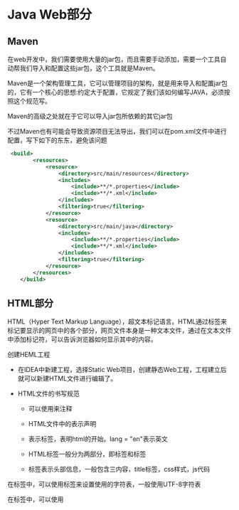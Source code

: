 # Java Web部分

## Maven

在web开发中，我们需要使用大量的jar包，而且需要手动添加，需要一个工具自动帮我们导入和配置这些jar包，这个工具就是Maven。

Maven是一个架构管理工具，它可以管理项目的架构，就是用来导入和配置jar包的，它有一个核心的思想:约定大于配置，它规定了我们该如何编写JAVA，必须按照这个规范写。

Maven的高级之处就在于它可以导入jar包所依赖的其它jar包

不过Maven也有可能会导致资源项目无法导出，我们可以在pom.xml文件中进行配置，写下如下的东东，避免该问题

 

```xml
 <build>
        <resources>
            <resource>
                <directory>src/main/resources</directory>
                <includes>
                    <include>**/*.properties</include>
                    <include>**/*.xml</include>
                </includes>
                <filtering>true</filtering>
            </resource>
            <resource>
                <directory>src/main/java</directory>
                <includes>
                    <include>**/*.properties</include>
                    <include>**/*.xml</include>
                </includes>
                <filtering>true</filtering>
            </resource>
        </resources>
    </build>
```



## HTML部分

HTML（Hyper Text Markup Language），超文本标记语言。HTML通过标签来标记要显示的网页中的各个部分，网页文件本身是一种文本文件，通过在文本文件中添加标记符，可以告诉浏览器如何显示其中的内容。

创建HEML工程

* 在IDEA中新建工程，选择Static Web项目，创建静态Web工程，工程建立后就可以新建HTML文件进行编辑了。

* HTML文件的书写规范

  * 可以使用<!--注释内容-->来注释

  * HTML文件中的<!DOCTYPE html>表示声明

  * <html lang = "en">表示标签，表明html的开始。lang = "en"表示英文

  * HTML标签一般分为两部分，即<head>标签和<body>标签

  * <head>标签表示头部信息，一般包含三内容，title标签，css样式，js代码

在<head>标签中，可以使用<meta charset>标签来设置使用的字符表，一般使用UTF-8字符表

在<head>标签中，可以使用<title>标签设置标题

```HTML
<html>                      表示html页面的开始
    <head>                  头信息
        <title>标题</title>  标题
    </head>              
    <body>                  页面主题内容的开始
        页面主题内容
    </body>
</html>                      整个html页面的结束
```

* HTML的标签

  * 标签格式：<标签名>封装的数据</标签名>

  * 标签明大小写不敏感

  * 标签拥有自己的属性，分为基本属性和事件属性

    * 基本属性可以控制基本的样式效果
    * 事件属性可以设置事件响应

  * 标签又分为单标签和双标签，单标签的格式：<标签名   />

    ​                                                    双标签的格式：<标签名>封装的数据</标签名>

  * 标签的语法

    * 标签不可以交叉嵌套，要有始有终。
    * 标签必须正确关闭，即要有结束标签。
    * 属性必须要有值，属性值必须加引号
    * 注释不可以嵌套

  * 常用的标签（HTML的文档库：https://www.w3school.com.cn/tags/index.asp）

    * <fout>，该标签可设置文本的字体，字体尺寸，字体颜色，其可选的属性有三种
      * color，该属性可以设置颜色，属性值可以是颜色名称或者rgb值
      * face，该属性可以设置字体，属性值为字体名称
      * size，该属性可以设置字体大小，属性值为1-7

  例：

  ```HTML
  <fout color = "red" face = "宋体" size = "7">字体</fout>
  可以将"字体"两字设置成大小为7，字体为宋体的红色字符
  ```

  * 特殊字符："<"字符的代码为  &lt

    ​                    ">"字符的代码为  &gt

    ​                    空格（在html中连续的空格会被裁掉只剩一个）的代码为   &nbsp

  * 标题标签：如<h1></h1>，1表示标题的优先级，1表示最高级，数字越大优先级越低，标题只有标题1到标题6，6以上的无法识别

    * 标签的属性
      * align，该属性可以设置对齐，其属性值可以是left,right,center，表示左右中对齐

  * 超链接标签：<a></a>

    * 超链接属性
      * href，该属性可以设置超链接对应的地址，值是要跳转的地址
      * target，该属性可以设置目标跳转，其值为 _self  或 _blank, 或者其它HTML界面的名称和iframe窗口的名称，_self表示从新窗口打开连接， _blank表示从当前窗口打开连接
    
  * 无序列表：<ul></ul>

    * 其中的内容用<li></li>标签指定
    * 可用type属性修改列表项前面的符号，值可设为none表示没有符号

  * img标签：可在HTML页面上显示图片，<img></img>

    * 可用src属性指定要显示图片的路径，路径又有 相对路径和绝对路径

      * 相对路径

        * .   表示当前文件所在目录
        * ..  表示当前文件所在的上一级目录

        * 文件名    也可也写作 ./文件名./     表示当前文件所在目录的文件

      * 绝对路径：http://ip:port/工程名/资源路径

    * 可用width属性设置图片宽度，属性值为具体数值

    * 可用hight属性设置图片高度，属性值为具体数值

    * 可用border属性设置图片边框，属性值为具体数值

    * 可用alt属性设置当指定路径找不到时，用来代替显示的内容，属性值为字符串

  * 表格标签：table

    * 可用longer,width,hight三个属性来指定表格长宽高
    * 可用cellspacing属性来设置单元格间距，其属性值为具体数值

    * 行用<tr></tr>标签指定，其中是单元格
    * 表头用<th></th>标签指定

    * 单元格用<td></td>标签指定，其中是单元格内容

  * 跨行跨列表格：

    * 可用colspan属性设置跨行，值为具体数值
    * 可用rowspan属性设置跨列，值为具体数值

  * 内嵌窗口标签：iframe

    * iframe标签可和a标签一起使用，可将想打开的HTML界面打开到iframe窗口中，其使用方法如下：
      * 在iframe标签中使用name属性定义名称
      * 在a标签的target属性中设置iframe的name的值

  * 表单标签：<form></form>,这是用来收集用户数据并发送到服务器的东东

    * 其中可用<input/>标签设置输入框，
      * 可使用其type属性设置输入框的类型，属性值为类型名称
    * 可用<select></select>标签设置下拉列表框
    * 可用<textarea></textarea>标签设置多行文本输入框
    * 一般表单是与表格一起用的

  * 表单提交

    * 在form标签中设置action属性可用设置提交表单的服务器地址
    * 在form标签中设置method设置表单提交的方式，其属性值为get或者post
      * get请求的特点：
        * 浏览器地址栏的内容是：action属性[+分隔符+请求参数]
        * 安全性低，会把信息显示在请求参数上
        * 有数据长度的限制
      * post请求的特点：
        * 浏览器地址栏的内容只有action的属性值
        * 比get安全
        * 理论上没有数据长度的限制
    * 表单无法正确提交给服务器的时候的三种情况
      * 表单项没有name属性，请求参数会缺少对应的表单项，故想要发送完整的表单，每个表单项都要设置name属性
      * 单选，复选和下拉列表标签中要写上value属性和option属性
      * 表单项要写在提交项的form标签中

  * 其它标签：<div></div>，<span></span>,<p></p>

    * div标签默认占一行,span标签的长度与内容相同，p标签的上方或下方会空出一行


## CSS部分

CSS是层叠样式表单，是用于增强控制网页样式并允许将样式信息与网页内容分离的一种标记性语言

* CSS的语法规则：               选择器{属性:属性值；}
  * 选择器：浏览器根据选择器决定受CSS样式影响的HTML标签
  * 属性：要改名的样式名，并且每个属性都有一个值，属性和值用冒号分隔，并由大括号包围，这样就组成了一个完整的样式声明
  * 多个声明：若要定义不止一个声明，则需要用分号将每个声明分开，最后一条声明可不加分号，不过还是推荐加上分号，一般一行只描述一个属性
  * CSS的注释：/* 注释内容 */
* CSS与HTML的结合方式
  * 在标签的style属性中设置“key:value value"，即“属性:键值对”来修改标签样式
    * 该方法在标签多的时候代码量会变得非常庞大
    * 可读性差
    * 代码多重复用
  * 在head标签中，使用style标签来定义需要的CSS样式，选择type属性的属性值为”text/css“就可用定义CSS样式了
    * 只能在同一页面内复用代码
    * 维护不方便，不能同时更改大量页面
  * 将CSS样式单独做为一个文件，给需要用的页面引用CSS文件
    * 在HTML文件中可使用<link/>标签来引用CSS文件，在其中用<href>标签来引用需要的CSS文件
  * 标签名选择器：标签名{属性:属性值}
    * 标签名选择器可决定哪些标签被动的使用这些样式
  * id选择器：#id 属性值{属性:属性值}
    * 该选择器可同通过id属性选择性的去使用样式
  * 类选择器：.class 属性值{属性:属性值}
    * 该选择器可通过calss属性有效的选择性的去使用样式
  * 组合选择器：选择器1，选择器2，......，选择器n{属性:属性值}
    * 该选择器可用让多个选择器共用一套CSS样式
  * 常用的样式属性
    * 字体颜色：color，值可以是rgb值，颜色值，颜色名称
    * 宽度，高度：width，highth，值为具体数值
    * 边框：”border，属性值为线宽值，类型，颜色
    * 背景：background
      * background-color可设置背景颜色，值为颜色
    * 字体大小：font-size，值为具体值
    * margin：对齐
      * margin-left，magrin-right：外边框，值设为auto
    * 文本位置：text-align，值为位置，如center
    * 超链接去下划线：text-decoration，值设为none可去下划线
    * 表格边框细线合并：border-collapse，值设为collapse可合并边框
    * 列表去除修饰：list-style，值设为none可去除列表修饰

## Java Script部分

java script语言是为了完成页面的数据验证，它运行在客户端，需要运行浏览器来解析执行，相较于JAVA，JS是弱类型（变量类型可变），而JAVA是强类型（变量类型不可变），Java Script常用olert()方法来弹窗输出

Java Script的特点：

* 交互性（能够完成信息的动态交互）

* 安全性（不允许直接访问本地存储）

* 跨平台（能够解析js的浏览器都可以允许js代码，与平台无关）

  

  

  Java Script和HTML的结合方式

* 在head标签中，或者body标签中，使用script标签来书写Java Script代码

* 使用script标签引入单独的Java Script文件，scr属性可用用来引入js文件



​       Java Script语言

* 变量

  * js的变量类型
    * 数值类型
    * 字符串类型
    * 对象类型
    * 布尔类型
    * 函数类型
  * js中特殊的值
    * undefined：未定义，即js变量未赋值时的默认值
    * null：空值
    * NAN：非数字，非数值，即Not A Number
  * js定义变量的格式：var 变量名 = 变量值；

* 运算符

  * 运算符基本等同于JAVA

  * 等于：== ，字面值的比较

  * 全等：===，字面值，数据类型的比较。

  * 逻辑运算基本等同于JAVA
    * 与运算：&&
    * 或运算：||
    * 非运算：！
    
  * 在js中，所有的变量都可以作为布尔类型的变量来用，其中：0，null，undefined，“”，都认为是false

  * 逻辑运算中的特殊情况：
    * 与运算：
      * 当表达式全为真的时候，返回最后一个表达式的值
      * 当表达式中有一个为假的时候，返回第一个为假的表达式的值
    * 或运算：
      * 当表达式全为假的时候，返回最后一个表达式的值
      * 只要表达式中有一个为真的表达式，就会返回第一个为真的表达式
    * 与运算和或运算有短路效应
      * 当与运算和或运算有结果后，后面的表达式就不再执行了
    
  * 数组
    * 定义格式
      * var 数组名[] = []；空数组
      * var 数组名[] = [.....];   定义数组同时赋值元素，里面可以是数值，字符串等
      * js中的数组，只要通过数组下标赋值，数组就会进行扩容
    
  * 函数

    * 定义函数
      * 使用function关键字来定义函数：function 函数名(参数){方法体}
        * 参数不使用任何类型符修饰，直接写参数名
      * var 函数名 = function(参数){方法体}
    * js中的方法重载会覆盖掉前面的定义，故js中不能做方法重载操作

    * 函数的arguments隐形参数(只在function函数内)
      * 在function函数中不用定义，却可以直接用来获取所有参数变量，该隐形参数类似于Java中的可变参数(public void fun(Object ... args)),可变参数是一个数组，操作类似于数组
    * 自定义对象
      * Object自定义对象：
        * var 对象名 = new Object();   对象实例(空对象)
        * 对象名.属性名 = 值；  定义属性
        * 对象名.函数名 = function();   定义函数
        * 调用自定义对象：自定义的对象名.属性(或函数名())
      * var 对象名 = {   属性名 1：值，属性名2：值，函数名：function(参数){方法体}  }
        * 多个属性和函数之间要用逗号隔开，最后一个函数或属性不用带逗号。

  * js中的事件

    事件是输入设备与页面进行交互的响应

    * 常见的事件：

      * onload：加载完成事件，即页面加载完成后，常用于做页面js代码初始化操作
      * onclick：单击事件，即按钮的单击响应操作
      * onblur：失去焦点事件，即输入框失去焦点后验证其输入内容是否合法
      * onchange：内容改变事件，即下拉列表和输入框内容发生改变之后的响应
      * onsubmit：表单提交事件，即表单提交前，验证表单项内容是否合法

    * 事件注册：

      事件的注册就是告诉浏览器当事件响应后要执行的操作

      * 静态注册：通过HTML标签多事件属性直接赋予事件响应的代码
      * 动态注册：先通过js代码获取标签的dom对象.事件名 = function(){}这种形式赋予事件响应的代码，其方法：
        * 获取标签对象
        * 使用标签对象.事件名 = function(){响应代码}添加响应代码

    * onload事件：

      * 静态注册：在body标签内使用onload属性，其值就是响应操作代码或者前面写好的js代码的方法
      * 动态注册：使用window.onload = function(){响应代码}来指定响应代码

    * onclick事件：

      一般使用于按钮

      * 静态注册：在需要使用onclick的标签中使用onclick属性，其值就为相应操作代码或者前面写好的js代码的方法
      * 动态注册：
        * 使用window.onload = function(){var 对象名 = document.getElementById(”标签id“)}通过标签id获取标签
        * 然后通过对象名.onclick = function(){响应代码}来指定单击响应代码

    * onblur事件：

      一般用于输入框，该方法测试时可用console对象的log()方法在浏览器的控制台进行输出，便于测试

      * 静态注册：在需要使用onblur的标签中使用onblur属性，其值为响应操作代码或者前面写好的js代码的方法
      * 动态注册：
        * 使用window.onload = function(){通过id获取标签，方法同onclick事件}
        * 通过对象名.onblur = function(){响应代码}来指定响应操作

    * onchange事件：

      一般用于下拉列表和输入框

      * 静态注册：同上面的事件
      * 动态注册：同上面的事件

    * onsubmit事件：

      用于表单提交前的检测操作，如果表单项有不合法项会阻止表单提交（return值为ture表单才能提交）

      * 静态注册：同上面的事件，不过要在引用的方法前加上return
      * 动态注册：同上面的事件

  * DOM模型：Document Object Model   即文档对象模型

    就是把文档中的标签，属性，文本转换为对象来管理

    * Document对象(HTML页面就是一个Document对象)

      ```HTML
      <html>
      	<head>
              <title>MYHTML.html</title>
          </head>
          <body>
              <a href = "http://www.baidu.com">我的连接</a>
              <h1>
                  我的标题
              </h1>
          </body>
      </html>
      ```

      该代码块对应的结构图(Document文档树内存结构)：

![html图](C:\Users\CHIYODAMOMO\Pictures\Saved Pictures\html图.PNG)

   *  Document对象的理解：
      * Document管理了所有的HTML文档内容
      
      * Document是一种树形结构的文档，有层级关系
      
      * Document让我们可用将所有的标签都对象化
      
      * 我们可用通过Document访问所有的标签对象
      
      * 对于DOM对象，它相当于：
      
        calss Dom{
      
        ​           private String id;        id属性
      
        ​		   private String tagName;   标签名
      
        ​		   private Dom parentNode;   父类
      
        ​		   private List<Dom> children;   子结点
      
        ​		   private String innerHTML;     其实标签和结束标签中间的内容
      
        }
      
* Document对象的常用方法：

   * document.getElementById(elementID)

     通过标签的id属性查找标签dom对象，参数elementId是标签的id属性值，返回对应id的标签

   * document.getElementsByName(elementName)

     通过标签的name属性查找标签dom对象，参数elementName是标签的name属性值，返回多个标签对象的集合(集合中的元素都属于dom对象)，该集合操作同数组

   * document.getElementsByTagName(tagName)

     通过标签名查找标签dom对象，tagName是标签名，返回带有指定标签名的对象集合(集合中的元素都属于dom对象)

   * 注意：以上三个查询方法，如果有id属性，优先使用查询id的方法，其次是name属性，最后才是标签名。且要在页面加载完成后才能进行查询操作

   * document.createElement(tagName)

     通过给定的标签名，创建一个标签对象，tagName是要创建的标签的标签名

   * 正则表达式(RegExp) ：/ 内容/          可用于验证字符串匹配及检索替换，我们可用RegExp对象的text()方法来检测字符串，其用法是 ：

     * var 对象名 = 正则表达式，使用的是我们定义的这个对象
     * var 对象名 = new RegExp(); 参数内容详见文档

*  节点常用属性和方法

   结点就是标签对象

   方法：

   * getElementsByTagNmame(),获取当前结点的指定标签名子结点

   * appendChild(oChildNode)，添加一个子结点，oChildNode是要添加的子结点名称

   属性：

   * childNodes

     获取当前结点中的所有子结点

   * firstChild

     获取当前结点中的第一个结点

   * lastChild

     获取当前结点中的最后一个结点

   * parentNode

     获取当前结点的父结点

   * nextSibling、

     获取当前结点的下一个结点

   * previousSibling

     获取当前结点的上一个结点

   * className

     获取或设置标签的class属性值

   * innerHTML

     表示获取或设置起始标签和结束标签之间的内容

   * innerText

     表示获取或设置其实标签和结束标签之间的文本
   
*  表单(form)验证

   * 表单提交

     * 这个表单可以直接用它的name来.里面的input标签的name直接得到里面的input对象

     * 在form标签中设置action属性可用设置提交表单的服务器地址
     * 在form标签中设置method设置表单提交的方式，其属性值为get或者post
       * get请求的特点：
         * 浏览器地址栏的内容是：action属性[+分隔符+请求参数]
         * 安全性低，会把信息显示在请求参数上
         * 有数据长度的限制
       * post请求的特点：
         * 浏览器地址栏的内容只有action的属性值
         * 比get安全
         * 理论上没有数据长度的限制
     * 表单无法正确提交给服务器的时候的三种情况
       * 表单项没有name属性，请求参数会缺少对应的表单项，故想要发送完整的表单，每个表单项都要设置name属性
       * 单选，复选和下拉列表标签中要写上value属性和option属性
       * 表单项要写在提交项的form标签中

   * 正则表达式(RegExp) ：/ 字符串内容(由正则表达式的内容构成)/          可用于验证字符串匹配及检索替换，我们可用RegExp对象的text()方法来检测字符串，其用法是 ：

     * var 对象名 = 正则表达式，使用的是我们定义的这个对象
     * var 对象名 = new RegExp(); 参数内容详见文档

   * 正则表达式的内容:

     * 元字符匹配

       * . :表示匹配跟在这个符号后面那个单个字符
       * \ :表示匹配一个字符,字符的规则由后面跟的那个东西限定.根据后面的一个字符串来进行适配,如果是\d,就是匹配一个数字,\D就匹配一个非数字字符.\w表示匹配一个单词字符(字母数字下划线).\s表示匹配一个空白字符

     * 方括号匹配

       * 表示是否匹配在方括号里面的字符,里面的字符是可以由逻辑表达式来写的,比如a|b

       * [abc]:表示匹配字符串是否含有a/b/c

       * [^abc]:表示匹配字符串是否不含有a/b/c

       * [a-z]:表示匹配字符串是否含有a/b/.../z.

     * 数量符匹配

       * 字符+:至少包含一个指定字符
       * 字符*:包含任意个指定字符
       * 字符?:包含0个或1个指定字符
       * ^字符:以指定字符开头
       * 字符$:以指定字符结尾

     * 以上匹配规则可以混合使用

## JQuery(框架)

JQuery是辅助js开发的js类库，它的核心思想是write less,do more,它实现了很多浏览器的兼容问题

* 在<script>标签里使用src属性引入jquery库

* JQuery核心函数

  * $  是JQuery的核心函数，能够完成JQery的大部分功能，$()就是调用$这个函数

    * 当传入参数为函数的时候

      即$(function(){})

      表示页面加载完成后要执行的操作，相当于window.onload = function(){}

    * 当传入参数为HTML字符串时

      即$("<div>"+"<span>  ？？？？？</span>" +“<span>??????</span>” +</div>").applendTo("body");

      会在指定标签中快速创建HTML标签对象，不用一个一个标签建立

    * 当传入参数为选择器字符串时

      $("#id属性值")

      表示根据id查询标签对象

      $("标签名")

      表示根据指定标签查询标签对象

      $(".class属性值")

      表示根据class属性查询标签对象

    * 传入参数为DOM对象时

      var bt = document.getElementById("id值")

      $("bt")

      表示将该DOM对象转换为JQuery对象

  * JQuery对象与DOM对象的区别

    * DOM对象
      * 通过getElementById()获取的标签对象是DOM对象
      * 通过getElementsByName()获取的标签对象是DOM对象
      * 通过getElementsByTabName()获取的标签对象是DOM对象
      * 通过createElement()创建的对象是DOM对象
    * JQuery对象
      * 通过JQuery提供的API创建的对象是JQuery对象
      * 通过JQuery包装的DOM对象是JQuery对象
      * 通过JQuery提供多API查询到的对象是JQuery对象

  * JQuery的本质

    JQuery对象是DOM对象的数组和JQuery提供的一系列功能函数

  * JQuery对象和DOM对象使用的区别

    JQuery对象是不能使用DOM对象的函数的，DOM对象也不能使用JQuery对象的函数，它们是两个对象

  * JQuery对象和DOM对象的互相转换

    * DOM对象转换成JQuery对象：使用$(DOM对象)可将DOM对象转换成JQuery对象
    * JQuery对象转换成DOM对象：使用JQuery对象[下标名]取相应的DOM对象

  * JQuery选择器

    * 基本选择器

      * #id  ：根据id获取相应标签
      * element  ：根据给定的标签名获取相应标签
      * .class  ：根据给定的类获取相应标签
      * *：获取全部标签
      * selector1，selector2，selector？ ：组合选择器

    * 层级选择器

      * ancestor descendant :表示在该标签中选取所有的子标签

         ancestor是需要寻找子标签的父标签，descendant是子标签

      * parent > child：表示在给定的标签中选取一级子标签

      * prev + next ：表示选取紧跟在给定标签(标签里)后的标签

      * prev ~ siblings：表示选取跟在给定标签(结束标签)后的所有标签

    * 过滤选择器

      * 基本过滤器
        * ancestor :first：表示获取给定标签中的第一个元素
        * ancestor :last()：表示获取给定标签中的最后一个元素
        * ancestor :not(selector)：表示去除所有与给定选择器匹配的元素
        * ancestor :even：表示匹配所有索引值为偶数的元素，从0开始计数
        * ancestor :odd：表示匹配所有索引值为奇数的元素
        * ancestor :eq(n)：表示匹配一个索引值为n的元素
        * ancestor :gt(n)：表示匹配所有索引值大于索引值为n的元素
        * ancestor :lt(n)：表示匹配所有索引值小于索引值为n的元素
        * ancestor :header：表示匹配标题元素，如<h1>
        * ancestor :animated：表示匹配正在执行动画效果的元素

    * 内容过滤器

      * ancestor :contains(text)：表示匹配包含给定文本的元素
      * ancestor :empty：表示匹配所有不包含子元素或文本的空元素
      * ancestor :parent：表示匹配所有非空元素
      * ancestor :has(selector)：表示匹配含有选择器所匹配的元素的元素

    * 属性过滤器

      * ancestor [attribute]：表示匹配给定属性的元素
      * ancestor [attribute=value]：表示匹配给定属性是某个值的元素
      * ancestor [attribute!=value]：匹配所有不包含指定的属性，或匹配属性不等于某个值的元素
      * ancestor [attribute^=value]：匹配给定的属性是以某些值开始的元素
      * ancestor [attribute$=value]：匹配给定的属性是以某些值结束的元素
      * ancestor [attribute*=value]：匹配给定的属性是包含某些值的元素
      * ancestor [selector1] [selector2] [selectorn]：组合属性选择器，匹配满足多个条件的元素。

    * 表单过滤选择器（type）

      *  :input：表示匹配所有的input，textarea，select和button元素
      * :text：匹配所有的单行文本框
      * :password：匹配所有的密码框
      * :radio：匹配所有的单选按钮
      *  :checkbox：选取所有的复选框
      *  :submit：选取所有的提交按钮
      *  :image：基本不用，可忽略
      *  :reset：匹配重置按钮
      *  :button：匹配所有按钮
      * :file：匹配所有的文件域
      *  :hidden：匹配所有的不可见元素
      * 表单对象属性：
        * :enabled：匹配所有可用元素
        * :disabled：匹配所有不可用元素
        * :checked：匹配所有选中的被选中元素(复选框，单选框等，不包括select中的option)
        * :selected：匹配选中的option元素

    * 元素的筛选

      * eq()                   获取给定索引值的元素
      * first()                获取第一个元素
      * last()                获取最后一个元素
      * filter(exp)        留下匹配的元素
      * is()                    判断是否匹配给定的选择器，只要有一个匹配就返回true
      * has(exp)          返回包含有匹配选择器的元素的元素
      * not(exp)          删除匹配选择器的元素
      * children(exp)  返回匹配给定选择器的子元素
      * find(exp)          返回匹配给定选择器的后代元素
      * next()               返回当前元素的下一个兄弟元素
      * nextAll()           返回当前元素后面所有的兄弟元素
      * nextUntil()       返回当前元素到指定匹配的元素为止的后面元素
      * parent()            返回父元素
      * prev(exp)         返回当前元素的上一个兄弟元素
      * precAll()           返回当前元素前面所有的兄弟元素
      * precUnit(exp) 返回当前元素到指定匹配的元素位置的前面元素
      * siblings(exp)   返回所有的兄弟元素
      * add()                 把add匹配的选择器的元素添加到当前的JQuery对象中

  * JQuery属性操作

    * html()

      该方法可用设置和获取标签中的内容，同DOM类的innerHTML

    * text()

      该方法可用设置和获取标签中的文本，同DOM类的innerText

    * val()

      该方法可以设置和获取表单项中的value属性值，同DOM类的value

      * val()同时设置多个表单项的选中状态：使用过滤器

    * attr()

      可以设置和获取属性值，设置一个参数就是获取参数，两个参数就是设置参数，如果找不到对应属性会返回undefinded。某些属性会返回undefinded，比如checked,readOnly,selected,disabled等，对这些属性不加使用attr()来操作。attr()较为常用，它还可以操作自定义属性

    * prop

      可以设置和获取属性值，如果找不到对应属性会返回false

  * DOM的增删改

    * 内部插入

      * appendTo()

        a.appendTo(b)表示将a插入到b元素末尾，成为最后一个子元素

      * prependTo()

        a.perpendTo(b)表示将a插入到b所有子元素前面，成为第一个子元素

    * 外部插入

      * insertAfter()

        a.insertAfter(b)表示将a插入到b元素的后面

      * inserBefore()

        a.inserBefore(b)表示将a元素插入到b元素的前面

    * 替换

      * replaceWith()

        a.replaceWith(b)表示用b替换a

      * replaceAll()

        a.replaceAll(b)表示用a替换掉所有的b

    * 删除

      * remove()

        a.remove()表示删除a标签

      * empty()

        a.empty()表示清空a标签内的内容

  * JQuery中的CSS样式操作

    * addClass()            向被选取元素添加一个或多个类
    * removeClass()     从选取元素删除一个或多个类
    * toggleClass()        对被选取元素进行添加或删除类的切换操作
    * offset()                   获取或设置第一个匹配元素相对于文档的位置

  * JQuery动画

    * 基本动画
      * show()            将隐藏的元素显示
      * hide()              将隐藏的元素显示
      * toggle()           将隐藏的元素显示，将隐藏的元素显示
      * 动画函数都可以添加参数，第一个参数是动画持续时长，单位为毫秒，第二个参数是动画的回调函数(动画完成后的操作)
    * 淡入淡出动画
      * fadeIn()            淡入
      * fadeOut()         淡出
      * fadeTo()           在指定时间内将透明度修改到指定值
      * fadeToggle()    淡入淡出切换

  * JQuery事件操作

    * $(function(){})于window.onload = function(){}的区别

      * 先执行JQuery

        原因：JQuery的页面加载玩成后是浏览器的内核解析完页面的标签创建好DOM对像后就会马上执行

      * 再执行原生

        原因：原生js页面加载完成后，还需等待标签显示需要加载的内容加载完成

      * 原生js页面加载完成后，只会执行最后一个

      * JQuery页面加载完成后，会将注册的function函数依次顺序执行
    
  * JQuery中常用的事件处理方法(这些方法都可以绑定，又可以触发)：

    * click()                        可绑定单击事件，还可以触发单击事件

    ​        参数传function是绑定，不传参数是触发事件

    * mouseover()            鼠标移入事件
    * mouseout()              鼠标移出事件
    * mousemove()          鼠标移动事件
    * bind()                         给一个元素绑定一个或多个事件，参数为想要绑定的事件名称，如click，和对应的操作(function(){}),如果要绑定多个事件，在事件名处用空格隔开多个事件名
    * one()                           使用方法同bind()方法，不过它只会触发一次
    * unbind()                      跟bind()方法相反，用来解除事件绑定,参数为想删除的事件
  * live()                             可以用来绑定事件，可以用于绑定选择器匹配的所有元素的事件，包括动态创建的事件
  
* 事件的冒泡：
  
  事件冒泡指的是父子元素同时监听一个事件，当触发子元素的事件时，同一个事件也传递到了父元素里去响应，可以在子元素的事件函数体内使用return false来阻止事件的冒泡传递
  
* Java Script事件对象

  事件对象是封装有触发的事件信息的一个Java Script对象。我们可以在元素绑定事件的时候，在事件函数(function(){})的参数列表中传一个参数，习惯将该参数名取为event，这个参数就算Java Script传递参事件处理函数的事件对象

## XML部分

* XML是可扩展的标记性语言

  * XML的作用

    * 用于保存数据，而且这些数据具有自我描述性
    * 作为项目或者模块的配置文件
    * 作为网络传输数据的格式(不过现在网络传输数据的格式主要是JSON)

  * XML语法及文件内容构成

    * 文档声明

      一般在XML的第一行，诸如<?xml version = "1.0" encoding = "utf-8" ?>,其中的version表示XML的版本，encoding表示XML文件的编码

    * 元素(标签)

      可以使用<></>符号来进行自定义标签(单标签也可以),<>中的内容是自定义标签的名称，在标签的中间可以定义标签的内容，还可以自定义属性，不过标签有一些命名规则

      * 名称可以包含字母，数字以及其它的字符，中文也可以
      * 名称不可以以数字或者标点符号开始
      * 名称不可以以字符xml(不论大小写)开始(其实这样命名也可也，不过习惯上不这样做)
      * 名称不可以包含空格

    * XML属性

      XML的标签属性和HTML的标签属性是非常类似的，属性都是提供元素的额外信息的，属性的定义规则：

      * 一个标签上可以书写多个属性，不同属性之间用空格隔开，每个属性的属性值必须用引号括起来，属性的命名规则于标签一致

    * XML注释

      同HTML，都是<!--注释内容-->

    * 文本区域(COATA区)

      <![CDATA[不想让XML解析的字符]]>这个标签可以将大块的特殊字符按文本显示，不使用XML解析

    * 语法规则

      * 所有XML元素都必须有关闭标签(必须闭合)
      * XML元素对名称的大小写敏感
      * XML必须正确的嵌套(正确的闭合)
      * XML文档必须有根元素(就是顶级元素，唯一一个没有父标签的元素)
      * XML中的特殊字符规则同HTML，如<>符号和空格

  * XML解析技术

    HTML文件还是XML文件都是标记性文档，都是使用W3C阻止指定的DOM技术

    ![DOM技术](C:\Users\CHIYODAMOMO\Pictures\Saved Pictures\DOM技术.PNG)

      即标签会被解释器解析成一个类。DOM解析技术是W3C阻止制定的，而所有的语言都对这个解析技术使用了自己语言的特性进行实现。早期JDK的两种XML解析技术(DOM和SAX)都已经过时，我们现在用的大部分是第三方解析技术(JDOM，DOM4J，PULL)

    * JDOM是在DOM基础上进行了封装
    * DOM4J是在JDOM基础上进行了封装
    * PULL主要是用在Android开发上，是与SAX类似的，属于事件机制解析XML文件
    * 这些第三方解析技术，我们需要使用第三方提供的类库才可以解析XML文件

  * DOM4J解析技术、

    DOM4J属于第三方解析技术，JDK中没有它的类库，我们需要从外部导入依赖包(jar包)，在它的docs文件下的index.html可以进入文档，lib文件下是它的类库，src文件是它的源码包以及测试代码和样例代码

    * 使用DOM4J解析将XML文件解析为JAVA类(class)的步骤：

      * 获取Document对象：

      ​        创建一个lib目录用于保存导入的jar包，将jar包Add as Library,在level(这个选项是将jar包指定使用对象，可以给整个工程使用，或者仅一个模块使用，或者一个组使用)选项选择Module Library

      ​      一般要使用dom4j的jar包，hamcrest-core的jar包，以及junit的jar包

      ​      创建SaxReader对象(输入流)，来读取XML配置文件(使用SaxReader对象的read方法，参数为需要读取的XML文件目录)，生成Document对象

      * 读取XML文件生成对应的类

        * 读取XML文件

          用SaxReader对象的read()方法读取

        * 通过Document对象获取根元素

          使用Document对象接收SaxReader对象生成的Doucment对象

          然后用Element对象接收根元素

        * 通过根元素获取标签对象

          使用Element对象的.element()或者.elements()查找子元素，当有多个子元素的时候用elements()，参数为标签id，一般使用List组来接收标签组

        * 处理每个标签转换成对应的类

          * 使用for循环遍历获取的标签，使用对应方法将标签对象转换为想要的类型，如asXML()可以将标签对象转换为标签字符串，getText()可以获取标签中的文本内容，elementText()可以获取指定标签名中的文本内容，attributeValue()可以获取指定属性的值

## Tomcat部分

* JavaWeb
  * JavaWeb概念
  
    所有通过Java语言编写可以通过浏览器访问的程序的总称，就是Java Web
  
    Java Web是基于请求和响应来开发的
  
  * 请求
  
    请求是指客户端给服务器发送数据，就是请求(Request)
  
  * 响应
  
    响应是指服务器给客户端回传数据，就算响应(Response)
  
  * 请求与响应的关系
  
    请求和响应是成对出现的，有请求就有响应
  
* Web资源的分类

  Web资源泛指浏览器能够访问的资源，Web资源按实现的技术和呈现的效果的不通用，又分为静态资源和动态资源

  * 静态资源：HTML文件，CSS样式，JS文件，txt文本，mp4视频，jpg图片等
  * 动态资源：JSP页面，Serviet程序

* 常用Web服务器

  * Tomcat：提供对JSP与Serviet的支持，当前应用最广泛的JavaWeb服务器，它是轻量级的Java Web容器，是免费的
  * Jboss：遵从JavaEE规范的，开源的，纯Java的EJB服务器，也是免费的
  * GlassFish：商业级服务器，应用较少
  * Resin：对Serviet和JSP提供了良好的支持，性能不错，自身是JAVA开发的，不过是收费的
  * WebLogic：目前应用最广泛的Web服务器，支持JavaEE规范，适合大型项目，不过是收费的

* Tomcat服务器和Serviet版本的对应关系

  Serviet程序从2.5版本是现在使用最多的版本，到3.0版本后，就算注释版本的Serviet使用

  ![Ts](C:\Users\CHIYODAMOMO\Pictures\Saved Pictures\Ts.PNG)

* ·Tomcat解压目录

  * bin：存放Tomcat服务器的可执行程序
  * lib：存放Tomcat服务器的jar包
  * conf：存放Tomact服务器的配置文件
  * logs：存放Tomcat服务器运行输出的日志
  * temp：存放Tomcat产生的临时数据
  * webapps：存放部署的Web工程
  * work：是Tomcat工作时的目录，存放服务器jsp翻译为Serviet钝化的目录

* Tomcat的启动与停止

  双击在bin目录下的startup.bat文件即可启动Tomcat服务器，shutdown.bat可停止Tomcat服务器。启动服务器后可以在浏览器输入localhost:8080看是否能跳转到Tomcat的官网页面，能够跳转就是启动成功了

* 修改Tomcat默认的端口号(默认为8080)

  在conf目录下的Serviet.xml文件中的<Connector>标签，修改port=“8080”的值，端口号范围一般在1-65535，端口尽量往大了选，1-1000一般是系统使用的端口，修改完后需要重启服务器。

  扩展：HTTP协议的端口号默认是80，当选择80端口时，会不显示端口号

* 部署Web工程到Tomcat中

  * 将Web工程的目录保存在webapps目录中

    访问工程方法：localhost:端口号/工程名/文件名

  * 使用配置文件部署：在conf目录下的\Catalina\localhost\下，创建一个XML配置文件，

    在里面写上<Context path = "/配置文件的名称" docBse = "Web工程的目录"/>,context表示一个工程上下文，path表示工程的访问路径，docbase表示工程目录的位置

* 手托html页面到浏览器启动工程与输入地址访问html页面的区别

  * 手托使用的协议为file://协议，这个协议是直接对本地文件进行读取
  * 输入地址使用的协议为http://协议，这个协议是通过对服务器发送请求再通过服务器的响应获取回传的信息
  
* ROOT的工程访问以及默认HTML页面的访问

  当我们只输入地址以及端口号时，没有指明工程名时，默认访问ROOT工程

  当我们输入了工程名，没有指定资源名时，默认访问index.html

* IDEA整合Tomcat服务器

  进入设置(Setting)界面中的Build选项中的Appliction Server，添加Tomcat服务器

* 创建动态Web工程

  在工程中创建新的模块，在IDEA20.2版本后没有了Jaca Enterprise选项，要创建Web项目的话就需要在新建模块上右键，选择添加模型支持，选择Web Application即可

  创建好Web工程后，我们习惯在WEB-INF目录下新建一个lib文件，这里面存放我们需要使用的jar包(还需要自己配置导入)。src目录下是我们自己编写的JAVA源代码，web目录下是用来存放web工程的资源文件(html页面，js文件，css样式等)，WEB-INF目录是一个受服务器保护的目录，浏览器无法直接访问该目录下的内容，该目录下的web.xml文件是整个web工程的配置部署描述文件，可以在这里配置许多web工程的组件(Serviet程序，Filter过滤器，Listener监听器，Session超时等等)。

* 为自己的工程添加jar包

  将jar包复制到lib目录下，将他们选中，右键选择Add as Library。也可以在File选项下的Project Strueture选项中的Libraries中添加，创建一个类库，选择jar包添加，添加后选择需要将类库添加给的模块，然后选择Artifacts，部署jar包。

* 在IDEA中部署Tomcat

  在运行选项的Exit Configurations中进行部署的配置

  在ON frame deactivation选择Update class and resources可以实现热部署更新

## Servlet技术部分

* Servlet
  * JAVAEE的规范之一(接口)
  * 是Java Web三大组件(Servlet，Filter，Listener)之一
  * 是运行在服务器商店一个java程序，可以接受客户端的请求并响应数据
  
* 手动实现Servlet程序

  * 直接使用实现类来实现Servlet接口
  * 实现service方法，处理请求并响应数据
    * service方法是专门用于处理请求和响应的,在它的service方法中写出要响应的代码
  * 到web.xml中去配置service程序的访问地址
    * 使用<servlet></servlet>标签来配置，在其中使用<servlet-name></servlet-name>标签来指定Servlet程序的名称(即Servlet的实现类名)，用<servlet-class></servlet-calss>来指定类名称(Servlet程序的全类名)，写好这个标签后，要添加一个<servlet-mapping></servlet-mapping>标签来告诉服务器当前配置的地址给哪个Servlet程序使用。其中的<url-pattern></url-pattern>标签用来配置访问地址，值一般写作/servlet程序名，一般Servlet的类名与访问地址要一样，/一定要写，它表示http://ip地址:端口/工程路径/
    * 一个Servlet可以指定一个映射路径或多个映射路径或者指定通用映射路径
      * 一个的话就是直接写一个/指定路径名称
      * 多个的话就是写多个Servletmapping标签,然后它们的servletname相同
      * 通用的话就是写个/请求名/*,这样任何请求都会经过这个Servlet,如果/ *的话,它的优先级会高过index,就不会过首页直接进入请求了.
    * 这些路径是有优先级的,指定了固定请求路径的路径优先级最高,其次就是通用的路径
    * 可以指定一些后缀或者前缀等
      * 自定义前缀,比如*.s,表示以s结尾的请求都能过Servlet,不过还是用一对一比较多
    * 扩展:错误
      * 我们也可以用一个错误页面来处理页面找不到等错误,就直接像一般Servlet那样写就行了

* url地址到Servle程序的访问

* Servlet的生命周期

  * 执行Servlet构造器方法
  * 执行init初始化方法
  * 上两步是在第一次访问的时候，创建Serviet程序的时候会调用
  * 执行service方法
  * 这一步每次访问都会调用
  * 执行destroy销毁方法
  * 这一步在web工程停止的时候才会调用

* GET和POST请求的分发处理

  * SercletletRequest接口的HttpServletRequest接口中有getMethod()方法可以获取请求类型,可以将参数中的servletRequest用类型强转成HttpServletRequest接口，再获取请求类型：

    HttpServletRequest httpServletRequest = (HttpServletRequest) servletRequest

    String Method = httpServletRequest.getMethod()

    通过这个请求类型，我们可以用if来区分不同请求类型要做的事

* 通过继承HttpServlet实现Servlet程序 

  我们在实际开发使不常实现Servlet接口来实现Servlet程序，通常使用继承HttpServlet类的方法去实现Servlet程序，步骤：

  * 创建一个继承HttpServlet类的类
  * 根据实际需要重写doGet或者doPost方法
    * doGet()方法会响应get请求
    * doPost()方法会响应post请求
    * 这个方式分发请求，较为方便
  * 在web.xml中配置Servlet程序的访问地址

* 在IDEA中直接创建Servlet程序

  可以在类的包名上直接NEW一个Servlet程序

* Servlet的继承体系

  这部分内容参照文档

* ServletConfig类(在init方法中的第一个参数)

  这个类是Servlet程序的配置信息类，它的三大作用：

  * 可以获取Servlet成需的servlet-name的值
  * 获取初始化参数init-param(这个东西是在web.xml文件中配置的)
  * 获取ServletContext对象

  Servlet程序和servletConfig类都是由服务器创建的，Servlet程序默认是第一次访问的时候创建，ServletConfig是每个Servlet程序创建时，就创建一个对应的ServletConfig对象

  * 在其它地方可以使用getServletConfig()方法来获取ServletConfig对象

* ServletContext类

  * ServletContext是一个接口，它表示Servlet上下文对象

  * 一个Web工程，只有一个ServletContext对象实例

  * ServletContext对象实例在web工程部署的时候创建一次，在web工程结束时才会销毁

  * ServletContext对象是一个域对象(这个对象是可以像Map存取数据的对象，域指的是存取数据的操作范围，这个范围是整个Web项目)

     这个东西与Map的区别：

    Map对象：存数据方法是put(),取数据方法是get(),删除数据方法是remove()

    域对象：存数据方法是setAttribute(),取数据方法是getAttribute(),删除数据方法是removeAttribute()

  * ServletContext类的四个作用

    * 获取web.xml中配置的上下文参数[getInitParameter()方法] (context.param)
    * 获取当前的工程路径(:/工程路径)[getContextPath()方法]
    * 获取工程部署后在服务器硬盘上的绝对路径[getRealPath()方法，参数写"/"的话就会映射到web目录，"/具体目录"会映射到具体目录]
    * 存取数据

  * HttpServletRequest类

    每次只要有请求进入Tomcat服务器，Tomcat服务器就会把请求的HTTP协议信息解析好封装到Request对象中，然后传递到service方法(doGet和doPost)中供我们使用，我们可以通过HttpServletRequest对象获取所有请求的信息，其中给定常用方法：

    * getRequestURI(),获取请求的资源路径

    * getRequestURL()，获取请求的统一资源定位符(绝对路径)

    * getRemoteHost()，获取客户端的ip地址

    * getHeader()，获取请求头

    * getParameter()，获取请求的参数

    * getParameterValues()，获取请求的参数(多个值的时候)

      获取请求参数时，如果请求方式为post，则获取的中文参数可能会变成乱码，要解决这个问题，就需要在doPost方法中使用HttpServletRequest类的setCharacterEncoding()方法来设置字符集，一般将参数设置为"UTF-8"

    * getMethod()，获取请求的方式(get或者post)

    * setAttribute(key,value)，设置域数据

    * getAttribute(key)，获取域数据

    * getRequestDispatcher()，获取请求转发对象

* HTTP协议

  协议是双方或多方共同约定遵守的规则，HTTP协议就是指客户端和服务器之间在通讯时所要遵守的规则，HTTP协议中的数据又称作报文

  * 请求的HTTP协议格式：请求行+请求头，请求行(请求方式，请求的资源路径，请求的协议和版本号)，请求头(由键值对组成)

    * get请求

      * 请求行

        GET   /请求的资源路径/   HTTP/版本号

      * 请求头

        一般包括这些内容

        * Accept:告诉服务器客户端可接受的数据类型
        * Accept-Language:告诉服务器客户端可接受的语言类型
        * User-Agent:浏览器信息
        * UA-CPU:CPU型号和位数
        * Accept-Encoding:告诉服务器客户端可接受的数据编码格式(压缩格式)
        * Host:表示请求的服务器ip和端口号
        * Connection:告诉服务器请求连接如何处理，常用值有Keep-Alive(回传完数据后继续保持一段事件的连接)，Closed(回传数据完成后就断开连接)

    * post请求

      * 请求行

        同上

      * 请求头

        同上

      * 请求体

        一般请求体和请求头之间有一个空行，用于隔开。请求体内容即发送给服务器的数据

    * 常用请求头说明

      见get请求的请求头

    * 区分get请求和post请求

      * get请求
        * form标签，method = get
        * a标签
        * link标签引入css
        * Script标签引入js
        * img标签引入图片
        * iframe引入html页面
        * 在浏览器地址栏中输入地址
      * post请求
        * form标签，method = post

  * 响应的HTTP协议格式

    * 相应行
      * 响应的协议和版本号
      * 响应的状态码
      * 响应状态描述
    * 响应头
      * 一堆键值对
      * Server:服务器信息
      * Accept-Ranges:
      * ETag:
      * Last-Modified:
      * Content-Type:响应体的数据类型
      * Content-Length:响应体长度
      * Date:请求响应的时间
    * 空行
    * 响应体
      * 回传给客户端的数据
    * 常见的响应码
      * 200：表示请求成功
      * 302：表示请求重定向
      * 404：表示服务器已接受到请求，但是需要的数据不存在(地址错误)
      * 500：表示服务器已接受到请求，但是服务器内部出错

  * MIME类型说明

    MME(Multipurpose Internet Mall Extensions),多功能Internet邮件扩充服务。它是HTTP协议中的数据类型，MIME类型的格式是大类型/小类型，并与某一种文件的扩展名对应

  * 在浏览器中查看HTTP协议

    在浏览器中按下F12键调出控制台，进入Network页面，在Headers和Response中会有请求和响应的各种信息

* 请求转发

  指服务器收到请求后，从一个资源跳转到另一个资源的操作，就是请求转发，图解：

  ![](C:\Users\CHIYODAMOMO\Pictures\Saved Pictures\请求转发.PNG)

  * 使用getRequestDispatcher()方法来将请求转发到目标位置(用RequestDispatcher对象来接收)，其中的参数为"/目标程序"，并使用forward()方法前进至目标程序

* base标签

  base 标签设置页面相对路径工作时参照的地址，href 属性就是参数的地址值，这个标签一般写在head标签下

* Web中的相对路径和绝对路径相对路径是： 

  * ./                      表示当前目录 
  * ../                     表示上一级目录 
  * 资源名            表示当前目录/资源名 
  * 绝对路径： http://ip:port/工程路径/资源路径
  * /的含义：
    * 若是浏览器解析：得到的地址是：http://ip:port/
    * 若是服务器解析：得到的地址是：http://ip:port/工程路径
    * 特殊情况：：response.sendRediect(“/”); 把斜杠发送给浏览器解析。得到 http://ip:port/

* HttpServletResponse 类

  HttpServletResponse 类和 HttpServletRequest 类一样。每次请求进来，Tomcat 服务器都会创建一个 Response 对象传 递给 Servlet 程序去使用。HttpServletRequest 表示请求过来的信息，HttpServletResponse 表示所有响应的信息， 我们如果需要设置返回给客户端的信息，都可以通过 HttpServletResponse 对象来进行设置

  * 两个输出流的说明
    * 字节流：getOutputStream()   常用于下载（传递二进制数据）
    * 字符流：getWriter()   常用于回传字符串（常用）
    * 两个流同时只能用一种
  * 响应时可能会出现中文乱码问题，我们可以直接使用HttpServletResponse 对象的setContentType()方法设置浏览器的响应字符集，该方法必须在获取流对象前设置才有效

* 请求重定向

  指客户端给服务器发请求，然后服务器告诉客户端说，我给你一些地址，你去新地址访问。叫请求重定向（因为之前的地址可能已经被废弃），图解：

  ![请求重定向](C:\Users\CHIYODAMOMO\Pictures\Saved Pictures\请求重定向.PNG)

  * 请求重定向的第一种方案： 
  
     设置响应状态码 302 ，表示重定向（已搬迁） :resp.setStatus(302);
  
    设置响应头,说明新的地址在哪里: resp.setHeader("Location", "新地址");
  
  * 请求重定向的第二种方案（推荐使用）：
  
     resp.sendRedirect("新地址")

## JAVAEE项目的三层架构

<img src="C:\Users\CHIYODAMOMO\Pictures\Saved Pictures\EE三层架构.PNG" alt="EE三层架构" style="zoom:150%;" />

分层的目的是为了解耦，降低代码的耦合度，方便后期维护和升级

一般我们创建项目的时候，都会创建下列分层的包路径(在src目录下创建com.atguigu包)，其中atguigu这个名字可以更改成自己项目的名称

web 层               com.atguigu.web/servlet/controller 

service 层          com.atguigu.service           						  Service 接口包                                             							com.atguigu.service.impl  						  Service 接口实现类 

dao 持久层        com.atguigu.dao                  						  Dao 接口包  	

​							com.atguigu.dao.impl Dao      					接口实现类 

实体bean对象   com.atguigu.pojo/entity/domain/bean     JavaBean 类 

测试包                com.atguigu.test/junit 

工具类                com.atguigu.utils

创建好了工作环境，就可以开始进行编码了，一般开发的步骤：

* 创建数据库和表
* 编写数据库表对应的JavaBean对象
* 搭建工具类JdbcUtils(用来管理数据库并创建连接)
* 编写BaseDao
* 编写UserDao和测试。
* 编写UserService和测试

## JSP部分

JSP(java server pages),Java的服务器页面，jsp的主要作用是代替Servlet程序回传html的数据，因为Servlet程序回传html页面数据是非常繁琐的，开发和维护成本高，于是jsp就出现了，它可用简化数据回传

* 创建jsp页面：在web文件夹下直接new jsp文件

* jsp的访问：访问方式同html页面一样

* jsp的本质：jsp页面本质上是一个Servlet程序

  * 在我们访问jsp页面的时候，服务器会将jsp页面翻译成一个java文件，并且会将它编译成class文件，其中的源代码的HttpJspBase类，它直接的继承了HttpServlet类，即它翻译出来的是Servlet程序

* Jsp的语法

  * 头部page指令，书写格式：<% page page属性="属性值">page指令可用修改jsp页面中的重要属性或者行为，常见page指令属性：
    * lauguage 属性                  表示jsp翻译后的文件的语言
    * contentType 属性            表示jsp返回的数据类型
    * pageEncoding 属性          表示当前jsp页面的字符集
    * import 属性                       表示导包
    * autoFlush 属性                  给out输出流使用，设置out输出流缓冲区满了后是否自动刷新缓冲区，默认是ture
    * buffer 属性                        给out输出流使用，设置out缓冲区的大小，默认为8kb
    * errorPage 属性                 设置当jsp页面运行出错自动跳转去的错误页面路径，路径以/开头
    * isErrorPage 属性              设置当前jsp页面是否是错误信息页面，默认是false，如果是就可用获取错误信息        
    * session 属性                      设置访问当前jsp页面是否会创建HttpSession对象，默认是ture
    * extends 属性                     设置jsp翻译出的类默认继承哪个类

* Jsp脚本

  * 声明脚本
    * 格式：<%!  声明java代码 %>
    * 作用：可用给jsp翻译出的java类定义属性和方法，或是静态代码块，类方法，内部类
  * 表达式脚本
    * 格式：<%= 表达式 %>
    * 作用：在jsp页面上输出数据，可输出整型，浮点型，字符型，对象的数据
    * 特点：
      * 所有的表达式脚本都会被翻译到_jspService方法中
      * 表达式脚本都会被翻译成out.print()输出到页面上
      * _jspService方法中的对象可以直接用
      * 表达式结尾不加;
  * 代码脚本
    * 格式：<%   java语句  %>
    * 作用：可以在jsp页面中编写功能，如if语句，for循环语句，_jspService方法中的代码（使用其中的类）等
    * 代码脚本可以由多个代码脚本块组合
    * 代码脚本可以与表达式脚本一起使用

* 注释格式

  * jsp格式：<%--注释内容--%>m，可以注释所有jsp页面代码
  * html格式：<!--注释内容-->，会以out.write方法输出
  * java格式：写在表达式脚本或代码脚本中

* 九个内置对象

  内置对象指服务器将jsp页面翻译成Servlet程序后包含的对象

  * request    请求对象                       	域对象之一(HttpServletRequest类)，数据在一次请求内容有效

    对于form表单,它在里面的input'标签得有一个type为submit的才能进行数的提交,提交的数据是具有name属性的input标签,提交的路径是form表单的action属性所指定的路径,这个路径可以是jsp页面或者Servlet.

    * 常用的方法
      * getParameter(String name):获取request对象中name为指定值所对应的值,单值
      * getParameterValue(String name):用来获取复选框的的值,数组值
      * set/getAttribute(String s,Obj obj):存/取一个名为s的Obj类型的东西
      * getRrquestDispatcher(String url).forward(req,resp):将请求转发到位置为url的地方,会携带数据,就是forward方法带的那两个

  * response 响应对象  

    * sendRedirect(String url):将请求重定向到位置为url的地方,不会携带数据,可以通过在url上拼接数据

  * pageContext jsp上下文对象            域对象之一(PageContextImpl类)，数据在当前jsp页面有效

  * session 会话对象                               域对象之一(HttpSession类)，数据在一个会话(打开浏览器访问服务器到关闭浏览器位置)范围内有效

  * application ServletContext对象      域对象之一(ServletContext类)，数据在整个web工程范围内(从工程开始运行到工程终止)都有效,有跟Session,Cookie差不多的方法

  * config    ServletConfig对象

  * out     jsp输出流对象

  * page  指向当前jsp的对象

  * exception   异常对象

  * 四个域对象的区别为对数据的存取范围

* out输出和response.getWrite输出的区别

  out缓冲区会将数据缓存进response缓存区，在输出的时候会将response的输出放在前面输出

* 常用标签

  * 静态包含

    在一个页面中插入一个需要维护的页面，只需改动维护的页面，这个插入方式就是静态包含

    * 使用<%@ include file = "页面路径"%>标签指定要包含的jsp页面，属性值为文件目录，即要包含的页面路径

  * 动态包含

    * <jsp:include page = "页面路径"></jsp : include>标签动态插入页面
    * 动态包含与静态包含一样

  * 标签转发

    * <jsp:forward page="页面路径"></jsp : forward>标签可用两作请求转发，可以指定请求转发的路径。
  
* Listener监听器

  是接口，它可以监视某事件的变化，通过回调函数返回给用户并做一些相应的处理

  * ServletContextListener监听器

    这个监听器可以监听ServletContext对象的创建和摧毁，在ServletContext在创建和摧毁之后都会调用该监听器的方法反馈

    * 创建响应方法：public void contextInitialized(ServletContextEvent sce)
    * 摧毁响应方法：public void contextDestroyed(ServletContextEvent sce)

    * 监听器的使用步骤：
      * 使用实现类实现监听器接口
      * 实现两个回调方法
      * 在web.xml中配置监听器
        * 使用<listener><listener-class>监听器实现类的路径</listener-calss></listener>标签配置

## EL表达式部分

Expression Lauguage，表达式语言，是用来替代jsp页面中的表达式脚本在jsp页面中进行数据的输出，EL比jsp表达式更加简洁

* EL表达式格式：${表达式}
  
  * EL表达式结果输出null值时会输出空串
  
* EL表达式主要用于在jsp页面中输出request域的数据
  
  * 如果有多个相同的数据在不同的数据域中时，EL表达式会从数据域从小到大来寻找数据
  
* EL表达式输出Bean的普通属性，数组属性，List集合属性，map集合属性

  * 普通属型           ${类.普通变量}
  * 数组属性           ${类.数组名[下标]}
  * List集合属性     ${类.集合名[下标]}
  * map属性            ${类.map名.键名}
  * EL表达式是通过get方法来获取属性值的

* EL表达式运算

  * 关系运算(用法同JAVA)

    * "=="或eq
    * "!="或ne
    * "<"或it
    * ">"或gt
    * "<="或le
    * ">="或ge

  * 逻辑运算(用法同JAVA)

    * "&&"或and
    * "||"或or
    * "|"或not

  * 算术运算(用法同JAVA)

    * +
    * -
    * *
    * "/"或div
    * "%"或mod

  * empty运算

    可以判断一个数据是否为空，如果为空就输出true(值为null时，值为空串时，值为Object类型数组且长度为0时，值为list集合且元素个数为0，值为map集合且元素个数为0)

    * 用法：${empty 数据名}

  * 三元运算(用法同JAVA)

    * 表达式1 ? 表达式2：表达式3

  * .(点)运算与[]运算

    * 点运算是用来输出Bean对象中某个对象的值
    * []运算是用来输出集合中某个元素的值，还可以输出map集合中的key中含有特殊字符(运算符和.)的值，其中的key值要用单引号括起来

* EL表达式中的11个隐含对象

  这是EL表达式中自己定义的，可以直接使用

  * pageContext    (类型为PageContextImpl)     可用来获取jsp中的内置对象
  * pageScope       (类型为Map<String.Object>) 可获取**pageContext域**中的数据
  * requestScope   (类型同上)      可获取**Request域**中的数据
  * sessionScope    (类型同上)     可获取**Session域**中的数据
  * applicationScope   (类型同上)  可获取**ServcletContext域**中的数据
  * param     (类型为Map<String.String>)    可以获取请求参数的值
  * paramValues   (类型为Map<String.String[]>)   可以获取多个请求参数的值
  * header        (类型为Map<String.String>)    可以获取请求头的值
  * headerValues   (类型为Map<String.String[]>)   可以获取多个请求头的值
  * cookie          (类型为Map<String.Cookie>)     可以获取当前请求的Cookie信息
  * initParam        (类型为Map<String.String>)   可以以获取在web.xml中配置的<context-param>的上下文参数
    * 这些隐含对象的使用方法：
      * 可以用来输出对应域中的数据，格式：隐含对象.key值
      * pageContext用法：
        * pageContext.request.scheme可以获取请求的协议(同request.getScheme)
        * pageContext.request.serverName可以获取服务器ip(同request.getServerName)
        * pageContext.request.ServerPort可以获取请求的服务器端口号(同request.getServerPort)
        * pageContext.request.contextPath可以获取工程路径(同request.setContextPath)
        * pageContext.request.method可以获取请求方法(同request.getMethod)
        * pageContext.request.remoteHost可以获取客户端ip(同request.getRemoteHost)
        * pageContext.session.id可以获取会话的id(同session.getId)

## JSTL标签库部分

JSP Standard Tab Library,即JSTL标准标签库，它是为了替换代码脚本，从而使jsp页面变得更简洁而生的

* JSTL标签库的组成

  * 核心标签库：http//java.sun.com.jsp/jspl/core       前缀为c
  * 格式化：http//java.sun.com.jsp/jspl/fmt                 前缀为fmt
  * 函数：http//java.sun.com.jsp/jspl/functions           前缀为fn

* 在jsp中使用JSTL标签库：

  * 使用<%@ taglib prefix = "标签库前缀" uri="标签库连接" %>

* 标签库的使用步骤

  * 先导入JSTL表签库的jar包
  * 使用taglib指令引入标签库(看上面)
  * 接下来就可以使用了

* core核心库的使用

  * <c : set/>这个标签可以向域中保存数据(作用同：与对象.Attribute(key,value)).

    * set标签后可以设置属性
      * scope属性可以设置要数据要保存在哪个域中，值可以为page,request,session,application，分别对应四个域
      * var属性可以设置key值
      * value属性可以设置value值

  * <c : if ><c : if/>这个标签可以做if判断(做不了多路判断)

    * if标签后可以设置属性

      * test属性可以设置判断表达式，如果成立就执行标签中的内容

      ```jsp
      <%--
      ii.<c:if />
      if 标签用来做 if 判断。
      test 属性表示判断的条件（使用 EL 表达式输出）
      --%>
      <c:if test="${ 12 == 12 }">
      <h1>12 等于 12</h1>
      </c:if>
      <c:if test="${ 12 != 12 }">
      <h1>12 不等于 12</h1>
      </c:if>
      ```

      

  * <c : choose>与<c : when>与<c : otherwise>标签可以做多路判断

    ```jsp
    <%--
    iii.<c:choose> <c:when> <c:otherwise>标签
    作用：多路判断。跟 switch ... case .... default 非常接近
    choose 标签开始选择判断
    when 标签表示每一种判断情况
    test 属性表示当前这种判断情况的值
    otherwise 标签表示剩下的情况
    <c:choose> <c:when> <c:otherwise>标签使用时需要注意的点：
    1、标签里不能使用 html 注释，要使用 jsp 注释
    2、when 标签的父标签一定要是 choose 标签
    --%>
    <%
    request.setAttribute("height", 180);
    %>
    <c:choose>
    <%-- 这是 html 注释 --%>
    <c:when test="${ requestScope.height > 190 }">
    <h2>小巨人</h2>
    </c:when>
    <c:when test="${ requestScope.height > 180 }">
    <h2>很高</h2>
    </c:when>
    <c:when test="${ requestScope.height > 170 }">
    <h2>还可以</h2>
    </c:when>
    ```

​               

```jsp
<c:otherwise>
<c:choose>
<c:when test="${requestScope.height > 160}">
<h3>大于 160</h3>
</c:when>
<c:when test="${requestScope.height > 150}">
<h3>大于 150</h3>
</c:when>
<c:when test="${requestScope.height > 140}">
<h3>大于 140</h3>
</c:when>
<c:otherwise>
其他小于 140
</c:otherwise>
</c:choose>
</c:otherwise>
</c:choose>
```

* * <c : forEach/>标签可以做循环操作

    ```jsp
    <%--1.遍历 1 到 10，输出
    begin 属性设置开始的索引
    end 属性设置结束的索引
    var 属性表示循环的变量(也是当前正在遍历到的数据)
    for (int i = 1; i < 10; i++)
    --%>
    <table border="1">
    <c:forEach begin="1" end="10" var="i">
    <tr>
    <td>第${i}行</td>
    </tr>
    </c:forEach>
    </table>
    ```

    ```jsp
    <%-- 2.遍历 Object 数组
    for (Object item: arr)
    items 表示遍历的数据源（遍历的集合）
    var 表示当前遍历到的数据
    --%>
    <%
    request.setAttribute("arr", new String[]{"18610541354","18688886666","18699998888"});
    %>
    <c:forEach items="${ requestScope.arr }" var="item">
    ${ item } <br>
    </c:forEach>
    ```

    ```jsp
    <%
    Map<String,Object> map = new HashMap<String, Object>();
    map.put("key1", "value1");
    map.put("key2", "value2");
    map.put("key3", "value3");
    // for ( Map.Entry<String,Object> entry : map.entrySet()) {
    // }
    request.setAttribute("map", map);
    %>
    <c:forEach items="${ requestScope.map }" var="entry">
    <h1>${entry.key} = ${entry.value}</h1>
    </c:forEach>
    ```

    ```jsp
    public class Student {
    //4.编号，用户名，密码，年龄，电话信息
    private Integer id;
    private String username;
    private String password;
    private Integer age;
    private String phone;
    示例代码：
    <%--4.遍历 List 集合---list 中存放 Student 类，有属性：编号，用户名，密码，年龄，电话信息--%>
    <%
    List<Student> studentList = new ArrayList<Student>();
    for (int i = 1; i <= 10; i++) {
    studentList.add(new Student(i,"username"+i ,"pass"+i,18+i,"phone"+i));
    }
    request.setAttribute("stus", studentList);
    %>
    <table>
    <tr>
    <th>编号</th>
    <th>用户名</th>
    <th>密码</th>
    <th>年龄</th>
    <th>电话</th>
    <th>操作</th>
    </tr>
    <%--
    items 表示遍历的集合
    var 表示遍历到的数据
    begin 表示遍历的开始索引值
    end 表示结束的索引值
    step 属性表示遍历的步长值
    varStatus 属性表示当前遍历到的数据的状态
    for（int i = 1; i < 10; i+=2）
    --%>
    <c:forEach begin="2" end="7" step="2" varStatus="status" items="${requestScope.stus}" var="stu">
    <tr>
    <td>${stu.id}</td>
    <td>${stu.username}</td>
    <td>${stu.password}</td>
    <td>${stu.age}</td>
    <td>${stu.phone}</td>
    <td>${status.step}</td>
    </tr>
    </c:forEach>
    </table>
    ```

    

### 文件上传部分

文件上传和下载是很常见的功能，如软件中的上传头像或者邮箱中的附件上传和下载

* 文件上传的操作步骤：

  * 要有一个form标签，并且method=post

  * form标签的encType属性的值必须为multipatr/form-data值

  * 在form标签中使用input type=file添加上传的文件

  * 编写服务器代码(Servlet程序)接收，处理上传到数据

  * encType=multipart/form-data 表示提交的数据，以多段（每一个表单项一个数据段）的形式进行拼 接，然后以二进制流的形式发送给服务器

  * ```html
    <form action="http://192.168.31.74:8080/09_EL_JSTL/uploadServlet" method="post"
    enctype="multipart/form-data">
    用户名：<input type="text" name="username" /> <br>
    头像：<input type="file" name="photo" > <br>
    <input type="submit" value="上传">
    </form>
    ```

  * ```java
    /**
    * 用来处理上传的数据
    * @param req
    * @param resp
    * @throws ServletException
    * @throws IOException
    */
    @Override
    protected void doPost(HttpServletRequest req, HttpServletResponse resp) throws ServletException,
    IOException {
    //1 先判断上传的数据是否多段数据（只有是多段的数据，才是文件上传的）
    if (ServletFileUpload.isMultipartContent(req)) {
    // 创建 FileItemFactory 工厂实现类
    FileItemFactory fileItemFactory = new DiskFileItemFactory();
    // 创建用于解析上传数据的工具类 ServletFileUpload 类
    ServletFileUpload servletFileUpload = new ServletFileUpload(fileItemFactory);
    try {
    // 解析上传的数据，得到每一个表单项 FileItem
    List<FileItem> list = servletFileUpload.parseRequest(req);
    // 循环判断，每一个表单项，是普通类型，还是上传的文件
    for (FileItem fileItem : list) {
    if (fileItem.isFormField()) {
    // 普通表单项
    System.out.println("表单项的 name 属性值：" + fileItem.getFieldName());
    // 参数 UTF-8.解决乱码问题
    System.out.println("表单项的 value 属性值：" + fileItem.getString("UTF-8"));
    } else {
    // 上传的文件
    System.out.println("表单项的 name 属性值：" + fileItem.getFieldName());
    System.out.println("上传的文件名：" + fileItem.getName());
    fileItem.write(new File("e:\\" + fileItem.getName()));
    }
    }
    } catch (Exception e) {
    e.printStackTrace();
    }
    }
    }
    ```

  * 文件上传的请求内容![文件上传](C:\Users\CHIYODAMOMO\Pictures\Saved Pictures\文件上传.PNG)

* 上传和用到的jar包和类

  * commons-fileupload.jar包与commons-io.jar包
  * 在这两个包中有一些常用的类和方法：
    * ServletFileUpload类：
      * boolean isMultipartContent(HttpServletRequest request)方法可以判断当前上传的数据格式是否是多段的格式
      * public List parseRequest(HttpServletRequest request) 方法可以解析上传的数据
      * boolean FileItem.isFormField() 方法可以判断当前这个表单项，是否是普通的表单项。还是上传的文件类型。 true 表示普通类型的表单项 false 表示上传的文件类型
      * String FileItem.getFieldName() 方法可以获取表单项的 name 属性值
      * String FileItem.getString() 方法可以获取当前表单项的值。
      * String FileItem.getName()方法可以获取上传的文件名
      * void FileItem.write( file ) 方法可以将上传的文件写到参数 file 所指向抽硬盘位置

* 使用fileupload类库

  我们在上传数据的时候，要先判断上传的数据是否是多段数据，只有多段的数据才是文件上传的，使用例：

  ```HTML
  <form action="http://192.168.31.74:8080/09_EL_JSTL/uploadServlet" method="post"
  enctype="multipart/form-data">
  用户名：<input type="text" name="username" /> <br>
  头像：<input type="file" name="photo" > <br>
  <input type="submit" value="上传">
  </form>
  ```

  ```java
  /**
  * 用来处理上传的数据
  * @param req
  * @param resp
  * @throws ServletException
  * @throws IOException
  */
  @Override
  protected void doPost(HttpServletRequest req, HttpServletResponse resp) throws ServletException,
  IOException {
  //1 先判断上传的数据是否多段数据（只有是多段的数据，才是文件上传的）
  if (ServletFileUpload.isMultipartContent(req)) {
  // 创建 FileItemFactory 工厂实现类
  FileItemFactory fileItemFactory = new DiskFileItemFactory();
  // 创建用于解析上传数据的工具类 ServletFileUpload 类
  ServletFileUpload servletFileUpload = new ServletFileUpload(fileItemFactory);
  try {
  // 解析上传的数据，得到每一个表单项 FileItem
  List<FileItem> list = servletFileUpload.parseRequest(req);
  // 循环判断，每一个表单项，是普通类型，还是上传的文件
  for (FileItem fileItem : list) {
  if (fileItem.isFormField()) {
  // 普通表单项
  System.out.println("表单项的 name 属性值：" + fileItem.getFieldName());
  // 参数 UTF-8.解决乱码问题
  System.out.println("表单项的 value 属性值：" + fileItem.getString("UTF-8"));
  } else {
  // 上传的文件
  System.out.println("表单项的 name 属性值：" + fileItem.getFieldName());
  System.out.println("上传的文件名：" + fileItem.getName());
  fileItem.write(new File("e:\\" + fileItem.getName()));
  }
  }
  } catch (Exception e) {
  e.printStackTrace();
  }
  }
  }
  ```

  

### 文件下载部分

文件下载的操作只与上传有些许不同，步骤：

* 获取要下载的文件名

* 读取要下载的文件内容(通过ServletContext对象的getResourceAsStream()方法读取)

* 把下载的文件内容回传给客户端

* 在回传前，通过响应头告诉客户端返回的数据类型

* 通过响应头告诉客户端收到的数据是用于下载的

* 文件下载的API说明：

  * response.getOutputStream()
  * servletContext.getResourceAsStream()
  * servletContext.getMimeType()
  *  response.setContentType()
  * response.setHeader("Content-Disposition", "attachment; fileName=1.jpg")这个响应头告诉浏览器。这是需要下载的。而 attachment 表示附件，也就是下载的一个文件。fileName=后面表示下载的文件名

* 如果客户端浏览器是 IE 浏览器 或者 是谷歌浏览器。我们需要使用 URLEncoder 类先对中文名进行 UTF-8 的编码 操作。 因为 IE 浏览器和谷歌浏览器收到含有编码后的字符串后会以 UTF-8 字符集进行解码显示。

*  // 把中文名进行 UTF-8 编码操作。 

  String str = "attachment; fileName=" + URLEncoder.encode("中文.jpg", "UTF-8"); 

  // 然后把编码后的字符串设置到响应头中 

  response.setHeader("Content-Disposition", str);

## 项目优化

* 将原本的HTML页面变为动态的jsp页面
  * 需要在HTML页面的头部添加page指令，然后将后缀名改为jsp
  
  * 抽取页面中相同的内容
  
    * 将多个页面中相同的内容写在一个jsp页面中，然后在需要这些内容的页面里使用<%include file = "引用的jsp页面路径">来静态包含jsp页面。
  
  * 使用动态base标签地址
  
    * 当我们引用jsp页面时，其中若是包含了base标签的地址，不用动态获取的话容易出错，我们可以使用<%String basePath>标签来设置动态的base路径，在其中使用request.getScheme()获取协议，请求的id，端口，路径等，要把地址写完整。做完以上操作我们可以在base标签的href属性中写上<%=basePath%>就设置好动态base地址了
  
  * 表单提交失败回传信息
  
    * 要回显的数据要放在Request域中，然后在相应地方引用即可
  
  * 在一个项目中，一个模块的功能一般只用一个Servlet程序实现，可通过在jsp页面中添加隐藏域，然后通过请求来实现不同功能
  
  * 当代码有大量if else时，可用反射来进行简化，比如这样：
  
    Method method = this.getClass().getDeclaredMethod(action, HttpServletRequest.class, HttpServletResponse.class);
  
    method.invoke(this, req, resp);
  
  * 当几个业务代码(Servlet程序)中有一些共同的操作，我们可用将这些内容放到一个类中，让我们的业务代码去继承这个类，就可以不用写这些重复代码了
  
  * BeanUtils工具类：这个东西可用一次性的将所有的请求参数注入JavaBean中，这个东西不是官方JDK中的类，是一个第三方的库，这个类中的一个populate()方法可以获取所有的请求参数并在JavaBean中注册
  
  * 表达式脚本可用EL表达式代替
  
* 项目的后端(以书城为例)：

  * 编写图书模块的数据库表
  * 编写图书模块的JavaBean
  * 编写图书模块的Dao
  * 编写图书模块的Service
  * 编写图书模块的Web层

## MVC架构

ModelViewController,模型视图控制器,它最早出现在web层，指导web层的代码的分离，单独工作，这个东西是一种思想，它主要是为了解耦，能让各层代码分开独立工作，便于维护升级

Model:业务处理，业务逻辑(service)，数据持久层DRUD(Dao)

View:页面视图，JSP页面这样的,展示数据，提供链接发起Servlet请求（a,form,img..）

Controller:即servlet程序，控制各种数据,接收用户的请求(请求参数，Session信息)，交给业务层处理对应的代码，控制视图的跳转



![JavaMVC](C:\Users\CHIYODAMOMO\Pictures\Saved Pictures\JavaMVC.PNG)















## Cookie部分

Cookie是服务器通知客户端保存键值对的一项技术，客户端有了Cookie后，每次请求都发送给服务器。且Cookie的大小不能超过4kb,它是一个浏览器的对象,

* Cookie是一个类，它的创建方法：![cookie](C:\Users\CHIYODAMOMO\Pictures\Saved Pictures\cookie.PNG)

  ```java
  protected void createCookie(HttpServletRequest req, HttpServletResponse resp) throws ServletException,
  IOException {
  //1 创建 Cookie 对象
  Cookie cookie = new Cookie("key4", "value4");
  //2 通知客户端保存 Cookie
  resp.addCookie(cookie);
  //1 创建 Cookie 对象
  Cookie cookie1 = new Cookie("key5", "value5");
  //2 通知客户端保存 Cookie
  resp.addCookie(cookie1);
  resp.getWriter().write("Cookie 创建成功");
  }
  ```

* 服务器获取Cookie的方法：req.getCookies()，可以获取Cookie信息的数组,Cookie对象的getName()和getValue()可以拿取里面的名字和值

* Cookie还可以由JavaScript来创建:document里面就由一个创建Cookie的方法.

## Session部分

Session会话:服务器会给每一个用户创建一个Session对象,一个Session独占一个浏览器,只要浏览器没有关闭,这个Session就会一直存在.用户登录之后,整个网站都可以用它访问(它可以保存用户信息等).

Session对象中常用的方法:

getId():返回一个String

getServletContext():返回一个ServletContext对象

getAttribute(String s):返回一个Obj对象

setAttribute(String s, Obj obj):void :设置名为s,类型为Obj的obj东西,并且这个东西不管是请求重定向还是转发,这个属性都不会丢失.

removeAttribute(String s):void

invalidate():void:注销掉当前Session,相当于关了浏览器

在web.xml中可以设置Session默认的失效时间:

<session-config>

<session-timeout>15<session-timeout/>表示15分钟后Session失效

<session-config/>

isNew():boolean

```java
//Session
//创建一个类,继承HttpServlet
public class SessionDemo extends HttpServlet{
    protected void doGet(HttpServletRequest req,HttpServletResponse resp){
        HttpSession session = req.getSession();//获取Session对象
        session.setAttribute("name","名字");//给session对象中存东西
        String id = session.getId();//获取session的ID
        boolean new = session.isNew();//判断session是不是新创建的
        
    }
}
```

Session在创建的时候:我们在浏览器抓包会发现它还产生了一个Cookie,而且这个Cookie的ID是一个固定的串加上Session的ID,

* Session与Cookie的区别
  * Cookie是把用户的数据写给用户的浏览器,可以持久化保存在客户端浏览器上,可以保存很多
  * Session是把用户数据放在用户的Session中,它是在服务器里面保存的,一般是保存重要资源的,以减少服务器资源的浪费
  * Session对象由服务器创建

* Session使用场景
  * 保存登录用户的信息
  * 购物车信息
  * 反正就是在整个网站中经常会使用的数据

当一个用户访问网站的时候,如果是第一次来访问的话,服务器就会给用户发一个Cookie,后面的访问就可以携带该Cookie,而Session是用户在来的时候就会进行登记,用户会拿到一个Session的ID,服务器里面的Session存的东西是通过Session的ID来区分用户的,ServletContext(ApplicationContext)的话跟这些差不多,不过是在中间的一层,如果我们要用到复杂的资源共用,比如两个用户需要访问相同的资源,或者服务器要统计访问人数,那么Session和Cookie就不能做到了,这个时候得用ServletContext来做,它后面有个别名叫ApplicationContext















## Filter部分

这个就是过滤器，跟Servlet很像，实现这个东西跟写Servlet程序基本一致，只不过继承的不是HttpServlet，是Filter，然后重写一些方法。要导入的包是javax.Servlet包里的Filter类，千万不能写错。init方法是初始化的时候进行的操作，这个方法会在web服务器启动的时候就执行，在web服务器关闭的时候才会销毁。

主要写doFilter方法，过滤器可以在获取或者回传数据的时候先对请求或数据做一些操作，完成操作后要使用chain.doFilter(request,response)方法，否则请求会中断。写完程序后要在配置文件中用<filter>和<filter-mapping>标签注册过滤器

### 监听器

实现一个监听器的接口:（监听器的接口非常的多，用对应的就行）重写的方法有监听器方法和销毁监听器方法。

也要在配置文件中用<listener>标签来注册监听器

## JSON部分

## AJAX部分

## _i18n国际化部分